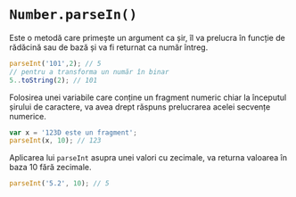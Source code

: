 # `Number.parseIn()`

Este o metodă care primește un argument ca șir, îl va prelucra în funcție de rădăcină sau de bază și va fi returnat ca număr întreg.

```javascript
parseInt('101',2); // 5
// pentru a transforma un număr în binar
5..toString(2); // 101
```

Folosirea unei variabile care conține un fragment numeric chiar la începutul șirului de caractere, va avea drept răspuns prelucrarea acelei secvențe numerice.

```javascript
var x = '123D este un fragment';
parseInt(x, 10); // 123
```

Aplicarea lui `parseInt` asupra unei valori cu zecimale, va returna valoarea în baza 10 fără zecimale.

```javascript
parseInt('5.2', 10); // 5
```
